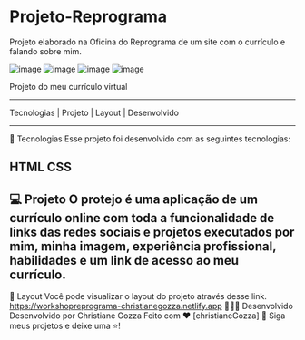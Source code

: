 # Projeto-Reprograma
Projeto elaborado na Oficina do Reprograma de um site com o currículo e falando sobre mim. 

![image](https://user-images.githubusercontent.com/72118415/127757117-8dfaa2a1-62f9-42e2-9b32-c761d6447e07.png)
![image](https://user-images.githubusercontent.com/72118415/127757124-d7d14855-c518-48ef-8e85-e97b98da67df.png)
![image](https://user-images.githubusercontent.com/72118415/127757135-e0519b99-7c07-40ea-9c21-569096c98a49.png)
![image](https://user-images.githubusercontent.com/72118415/127757142-b357140b-b0c0-4cdb-907a-ffa3b2c4c707.png)



Projeto do meu currículo virtual 
*****************************************************************************

Tecnologias   |    Projeto   |    Layout   |    Desenvolvido 


------------------------------------------------------------------------------------------------------------------
🚀 Tecnologias
Esse projeto foi desenvolvido com as seguintes tecnologias:

HTML
CSS
------------------------------------------------------------------------------------------------------------------
💻 Projeto
O protejo é uma aplicação de um currículo online com toda a funcionalidade de links das redes sociais e projetos executados por mim, minha imagem, experiência profissional, habilidades e um link de acesso ao meu currículo.
----------------------------------------------------------------------------------------------------------------
🔖 Layout
Você pode visualizar o layout do projeto através desse link. https://workshopreprograma-christianegozza.netlify.app
👩🏻‍💻 Desenvolvido 
Desenvolvido por Christiane Gozza
Feito com ♥ [christianeGozza] 👋 Siga meus projetos e deixe uma ⭐!

